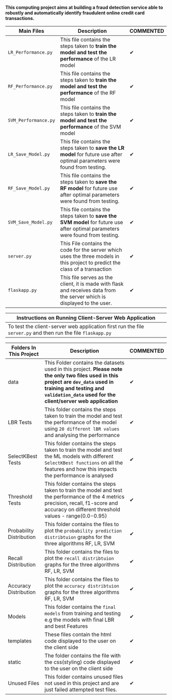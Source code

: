 **This computing project aims at building a fraud detection service able to robustly and automatically identify fraudulent online credit card transactions.**

| **Main Files** |**Description** |**COMMENTED** |
| --- | --- | --- |
|`LR_Performance.py`| This file contains the steps taken to **train the model and test the performance** of the LR model | ✔ |
|`RF_Performance.py`| This file contains the steps taken to **train the model and test the performance** of the RF model | ✔ |
|`SVM_Performance.py`|This file contains the steps taken to **train the model and test the performance** of the SVM model | ✔ |
|`LR_Save_Model.py`| This file contains the steps taken to **save the LR model** for future use after optimal parameters were found from testing.|  ✔ |
|`RF_Save_Model.py`| This file contains the steps taken to **save the RF model** for future use after optimal parameters were found from testing.|  ✔ |
|`SVM_Save_Model.py`| This file contains the steps taken to **save the SVM model** for future use after optimal parameters were found from testing.|  ✔ |
|`server.py`|This File contains the code for the server which uses the three models in this project to predict the class of a transaction | ✔ |
|`flaskapp.py` | This file serves as the client, it is made with flask and receives data from the server which is displayed to the user. | ✔ |

| **Instructions on Running Client-Server Web Application** |
| --- |
|To test the client-server web application first run the file `server.py` and then run the file `flaskapp.py`|


| **Folders In This Project** |**Description** |**COMMENTED** |
| --- | --- | --- |
|data| This Folder contains the datasets used in this project. **Please note the only two files used in this project are `dev_data` used in training and testing and `validation_data` used for the client/server web application**| ✔ |
|LBR Tests |This folder contains the steps taken to train the model and test the performance of the model using `20 different lBR values` and analysing the performance| ✔ |
|SelectKBest Tests| This folder contains the steps taken to train the model and test the ML models with different `SelectKBest functions` on all the features and how this impacts the performance is analysed | ✔ |
|Threshold Tests | This folder contains the steps taken to train the model and test the performance of the 4 metrics precision, recall, f1-score and accuracy on different threshold values - range(0.0-0.95) | ✔ |
|Probability Distribution | This folder contains the files to plot the  `probability prediction distribtuion` graphs for the three algorithms RF, LR, SVM | ✔ |
|Recall Distribution | This folder contains the files to plot the `recall distribtuion` graphs for the three algorithms RF, LR, SVM | ✔ |
|Accuracy Distribution | This folder contains the files to plot the `accuracy distribtuion` graphs for the three algorithms RF, LR, SVM | ✔ |
|Models | This folder contains the `final models` from training and testing e.g the models with final LBR and best Features | ✔ |
|templates | These files contain the html code displayed to the user on the client side | ✔ |
|static | The folder contains the file with the css(styling) code displayed to the user on the client side | ✔ |
|Unused Files | This folder contains unused files not used in this project and are just failed attempted test files. | ✔ |